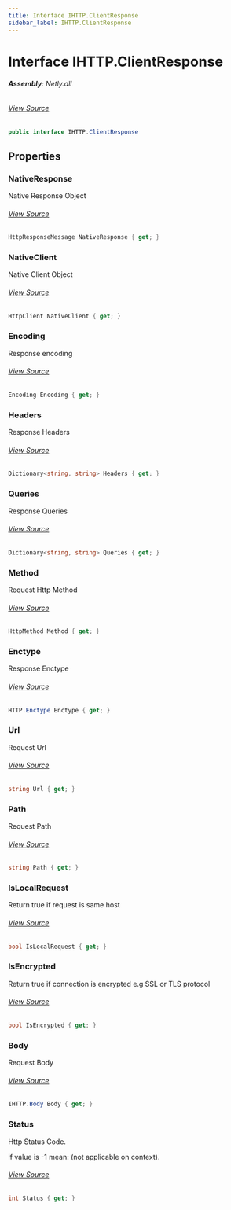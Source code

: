 ```yaml
---
title: Interface IHTTP.ClientResponse
sidebar_label: IHTTP.ClientResponse
---
```

# Interface IHTTP.ClientResponse


###### **Assembly**: Netly.dll
###### [View Source](https://github.com/alec1o/Netly/blob/dev/src/http/interfaces/IHTTP.ClientResponse.cs#L9)
```csharp title="Declaration"
public interface IHTTP.ClientResponse
```
## Properties
### NativeResponse
Native Response Object
###### [View Source](https://github.com/alec1o/Netly/blob/dev/src/http/interfaces/IHTTP.ClientResponse.cs#L14)
```csharp title="Declaration"
HttpResponseMessage NativeResponse { get; }
```
### NativeClient
Native Client Object
###### [View Source](https://github.com/alec1o/Netly/blob/dev/src/http/interfaces/IHTTP.ClientResponse.cs#L19)
```csharp title="Declaration"
HttpClient NativeClient { get; }
```
### Encoding
Response encoding
###### [View Source](https://github.com/alec1o/Netly/blob/dev/src/http/interfaces/IHTTP.ClientResponse.cs#L24)
```csharp title="Declaration"
Encoding Encoding { get; }
```
### Headers
Response Headers
###### [View Source](https://github.com/alec1o/Netly/blob/dev/src/http/interfaces/IHTTP.ClientResponse.cs#L29)
```csharp title="Declaration"
Dictionary<string, string> Headers { get; }
```
### Queries
Response Queries
###### [View Source](https://github.com/alec1o/Netly/blob/dev/src/http/interfaces/IHTTP.ClientResponse.cs#L34)
```csharp title="Declaration"
Dictionary<string, string> Queries { get; }
```
### Method
Request Http Method
###### [View Source](https://github.com/alec1o/Netly/blob/dev/src/http/interfaces/IHTTP.ClientResponse.cs#L39)
```csharp title="Declaration"
HttpMethod Method { get; }
```
### Enctype
Response Enctype
###### [View Source](https://github.com/alec1o/Netly/blob/dev/src/http/interfaces/IHTTP.ClientResponse.cs#L44)
```csharp title="Declaration"
HTTP.Enctype Enctype { get; }
```
### Url
Request Url
###### [View Source](https://github.com/alec1o/Netly/blob/dev/src/http/interfaces/IHTTP.ClientResponse.cs#L49)
```csharp title="Declaration"
string Url { get; }
```
### Path
Request Path
###### [View Source](https://github.com/alec1o/Netly/blob/dev/src/http/interfaces/IHTTP.ClientResponse.cs#L54)
```csharp title="Declaration"
string Path { get; }
```
### IsLocalRequest
Return true if request is same host
###### [View Source](https://github.com/alec1o/Netly/blob/dev/src/http/interfaces/IHTTP.ClientResponse.cs#L59)
```csharp title="Declaration"
bool IsLocalRequest { get; }
```
### IsEncrypted
Return true if connection is encrypted e.g SSL or TLS protocol
###### [View Source](https://github.com/alec1o/Netly/blob/dev/src/http/interfaces/IHTTP.ClientResponse.cs#L64)
```csharp title="Declaration"
bool IsEncrypted { get; }
```
### Body
Request Body
###### [View Source](https://github.com/alec1o/Netly/blob/dev/src/http/interfaces/IHTTP.ClientResponse.cs#L69)
```csharp title="Declaration"
IHTTP.Body Body { get; }
```
### Status
Http Status Code. 


if value is -1 mean: (not applicable on context).
###### [View Source](https://github.com/alec1o/Netly/blob/dev/src/http/interfaces/IHTTP.ClientResponse.cs#L75)
```csharp title="Declaration"
int Status { get; }
```
